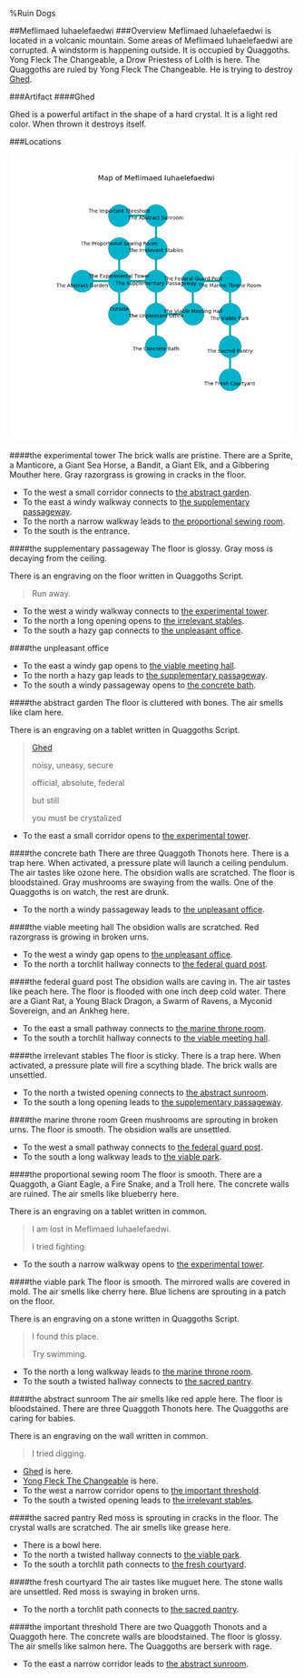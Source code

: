 %Ruin Dogs

##Meflimaed Iuhaelefaedwi
###Overview
Meflimaed Iuhaelefaedwi is located in a volcanic mountain. Some areas of Meflimaed Iuhaelefaedwi are corrupted. A windstorm is happening outside. It is occupied by Quaggoths. <a name="Yong-Fleck-The-Changeable"></a>Yong Fleck The Changeable, a Drow Priestess of Lolth is here. The Quaggoths are ruled by Yong Fleck The Changeable. He  is trying to destroy [Ghed](#Ghed). 



###Artifact
####<a name="Ghed"></a>Ghed


Ghed is a powerful artifact in the shape of a hard crystal. It is a light red color. When thrown it destroys itself. 





###Locations


![](../v2/images/Meflimaed-Iuhaelefaedwi.png)

####<a name="the-experimental-tower"></a>the experimental tower
The brick walls are pristine. There are a Sprite, a Manticore, a Giant Sea Horse, a Bandit, a Giant Elk, and a Gibbering Mouther here. Gray razorgrass is growing in cracks in the floor. 



* To the west a small corridor connects to [the abstract garden](#the-abstract-garden).
* To the east a windy walkway connects to [the supplementary passageway](#the-supplementary-passageway).
* To the north a narrow walkway leads to [the proportional sewing room](#the-proportional-sewing-room).
* To the south is the entrance.


####<a name="the-supplementary-passageway"></a>the supplementary passageway
The floor is glossy. Gray moss is decaying from the ceiling. 

There is an engraving on the floor written in Quaggoths Script. 

> Run away.
>


* To the west a windy walkway connects to [the experimental tower](#the-experimental-tower).
* To the north a long opening opens to [the irrelevant stables](#the-irrelevant-stables).
* To the south a hazy gap connects to [the unpleasant office](#the-unpleasant-office).


####<a name="the-unpleasant-office"></a>the unpleasant office




* To the east a windy gap opens to [the viable meeting hall](#the-viable-meeting-hall).
* To the north a hazy gap leads to [the supplementary passageway](#the-supplementary-passageway).
* To the south a windy passageway opens to [the concrete bath](#the-concrete-bath).


####<a name="the-abstract-garden"></a>the abstract garden
The floor is cluttered with bones. The air smells like clam here. 

There is an engraving on a tablet written in Quaggoths Script. 

> [Ghed](#Ghed)
>
> noisy, uneasy, secure
>
> official, absolute, federal
>
> but still
>
> you must be crystalized
>


* To the east a small corridor opens to [the experimental tower](#the-experimental-tower).


####<a name="the-concrete-bath"></a>the concrete bath
There are three Quaggoth Thonots here. There is a trap here. When activated, a pressure plate will launch a ceiling pendulum. The air tastes like ozone here. The obsidion walls are scratched. The floor is bloodstained. Gray mushrooms are swaying from the walls. One of the Quaggoths is on watch, the rest are drunk. 



* To the north a windy passageway leads to [the unpleasant office](#the-unpleasant-office).


####<a name="the-viable-meeting-hall"></a>the viable meeting hall
The obsidion walls are scratched. Red razorgrass is growing in broken urns. 



* To the west a windy gap opens to [the unpleasant office](#the-unpleasant-office).
* To the north a torchlit hallway connects to [the federal guard post](#the-federal-guard-post).


####<a name="the-federal-guard-post"></a>the federal guard post
The obsidion walls are caving in. The air tastes like peach here. The floor is flooded with one inch deep cold water. There are a Giant Rat, a Young Black Dragon, a Swarm of Ravens, a Myconid Sovereign, and an Ankheg here. 



* To the east a small pathway connects to [the marine throne room](#the-marine-throne-room).
* To the south a torchlit hallway connects to [the viable meeting hall](#the-viable-meeting-hall).


####<a name="the-irrelevant-stables"></a>the irrelevant stables
The floor is sticky. There is a trap here. When activated, a pressure plate will fire a scything blade. The brick walls are unsettled. 



* To the north a twisted opening connects to [the abstract sunroom](#the-abstract-sunroom).
* To the south a long opening leads to [the supplementary passageway](#the-supplementary-passageway).


####<a name="the-marine-throne-room"></a>the marine throne room
Green mushrooms are sprouting in broken urns. The floor is smooth. The obsidion walls are unsettled. 



* To the west a small pathway connects to [the federal guard post](#the-federal-guard-post).
* To the south a long walkway leads to [the viable park](#the-viable-park).


####<a name="the-proportional-sewing-room"></a>the proportional sewing room
The floor is smooth. There are a Quaggoth, a Giant Eagle, a Fire Snake, and a Troll here. The concrete walls are ruined. The air smells like blueberry here. 

There is an engraving on a tablet written in common. 

> I am lost in Meflimaed Iuhaelefaedwi.
>
> I tried fighting.
>


* To the south a narrow walkway opens to [the experimental tower](#the-experimental-tower).


####<a name="the-viable-park"></a>the viable park
The floor is smooth. The mirrored walls are covered in mold. The air smells like cherry here. Blue lichens are sprouting in a patch on the floor. 

There is an engraving on a stone written in Quaggoths Script. 

> I found this place.
>
> Try swimming.
>


* To the north a long walkway leads to [the marine throne room](#the-marine-throne-room).
* To the south a twisted hallway connects to [the sacred pantry](#the-sacred-pantry).


####<a name="the-abstract-sunroom"></a>the abstract sunroom
The air smells like red apple here. The floor is bloodstained. There are three Quaggoth Thonots here. The Quaggoths are caring for babies. 

There is an engraving on the wall written in common. 

> I tried digging.
>


* [Ghed](#Ghed) is here.
* [Yong Fleck The Changeable](#Yong-Fleck-The-Changeable) is here.
* To the west a narrow corridor opens to [the important threshold](#the-important-threshold).
* To the south a twisted opening leads to [the irrelevant stables](#the-irrelevant-stables).


####<a name="the-sacred-pantry"></a>the sacred pantry
Red moss is sprouting in cracks in the floor. The crystal walls are scratched. The air smells like grease here. 



* There is a bowl here.
* To the north a twisted hallway connects to [the viable park](#the-viable-park).
* To the south a torchlit path connects to [the fresh courtyard](#the-fresh-courtyard).


####<a name="the-fresh-courtyard"></a>the fresh courtyard
The air tastes like muguet here. The stone walls are unsettled. Red moss is swaying in broken urns. 



* To the north a torchlit path connects to [the sacred pantry](#the-sacred-pantry).


####<a name="the-important-threshold"></a>the important threshold
There are two Quaggoth Thonots and a Quaggoth here. The concrete walls are bloodstained. The floor is glossy. The air smells like salmon here. The Quaggoths are berserk with rage. 



* To the east a narrow corridor leads to [the abstract sunroom](#the-abstract-sunroom).


